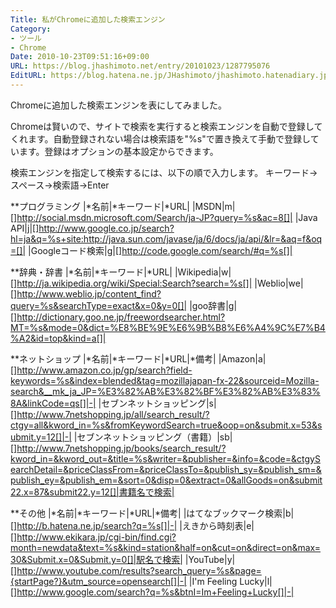 ```yaml
---
Title: 私がChromeに追加した検索エンジン
Category:
- ツール
- Chrome
Date: 2010-10-23T09:51:16+09:00
URL: https://blog.jhashimoto.net/entry/20101023/1287795076
EditURL: https://blog.hatena.ne.jp/JHashimoto/jhashimoto.hatenadiary.jp/atom/entry/12921228815717258685
---
```


Chromeに追加した検索エンジンを表にしてみました。

Chromeは賢いので、サイトで検索を実行すると検索エンジンを自動で登録してくれます。自動登録されない場合は検索語を"%s"で置き換えて手動で登録しています。登録はオプションの基本設定からできます。

検索エンジンを指定して検索するには、以下の順で入力します。
キーワード→スペース→検索語→Enter

**プログラミング
|*名前|*キーワード|*URL|
|MSDN|m|[]http://social.msdn.microsoft.com/Search/ja-JP?query=%s&ac=8[]|
|Java API|j|[]http://www.google.co.jp/search?hl=ja&q=%s+site:http://java.sun.com/javase/ja/6/docs/ja/api/&lr=&aq=f&oq=[]|
|Googleコード検索|g|[]http://code.google.com/search/#q=%s[]|

**辞典・辞書
|*名前|*キーワード|*URL|
|Wikipedia|w|[]http://ja.wikipedia.org/wiki/Special:Search?search=%s[]|
|Weblio|we|[]http://www.weblio.jp/content_find?query=%s&searchType=exact&x=0&y=0[]|
|goo辞書|g|[]http://dictionary.goo.ne.jp/freewordsearcher.html?MT=%s&mode=0&dict=%E8%BE%9E%E6%9B%B8%E6%A4%9C%E7%B4%A2&id=top&kind=a[]|

**ネットショップ
|*名前|*キーワード|*URL|*備考|
|Amazon|a|[]http://www.amazon.co.jp/gp/search?field-keywords=%s&index=blended&tag=mozillajapan-fx-22&sourceid=Mozilla-search&__mk_ja_JP=%E3%82%AB%E3%82%BF%E3%82%AB%E3%83%8A&linkCode=qs[]|-|
|セブンネットショッピング|s|[]http://www.7netshopping.jp/all/search_result/?ctgy=all&kword_in=%s&fromKeywordSearch=true&oop=on&submit.x=53&submit.y=12[]|-|
|セブンネットショッピング（書籍）|sb|[]http://www.7netshopping.jp/books/search_result/?kword_in=&kword_out=&title=%s&writer=&publisher=&info=&code=&ctgySearchDetail=&priceClassFrom=&priceClassTo=&publish_sy=&publish_sm=&publish_ey=&publish_em=&sort=0&disp=0&extract=0&allGoods=on&submit22.x=87&submit22.y=12[]|書籍名で検索|

**その他
|*名前|*キーワード|*URL|*備考|
|はてなブックマーク検索|b|[]http://b.hatena.ne.jp/search?q=%s[]|-|
|えきから時刻表|e|[]http://www.ekikara.jp/cgi-bin/find.cgi?month=newdata&text=%s&kind=station&half=on&cut=on&direct=on&max=30&Submit.x=0&Submit.y=0[]|駅名で検索|
|YouTube|y|[]http://www.youtube.com/results?search_query=%s&page={startPage?}&utm_source=opensearch[]|-|
|I'm Feeling Lucky|l|[]http://www.google.com/search?q=%s&btnI=Im+Feeling+Lucky[]|-|
